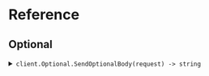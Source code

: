 # Reference
## Optional
<details><summary><code>client.Optional.SendOptionalBody(request) -> string</code></summary>
<dl>
<dd>

#### 🔌 Usage

<dl>
<dd>

<dl>
<dd>

```go
client.Optional.SendOptionalBody(
        context.TODO(),
        request,
    )
}
```
</dd>
</dl>
</dd>
</dl>

#### ⚙️ Parameters

<dl>
<dd>

<dl>
<dd>

**request:** `map[string]any` 
    
</dd>
</dl>
</dd>
</dl>


</dd>
</dl>
</details>
